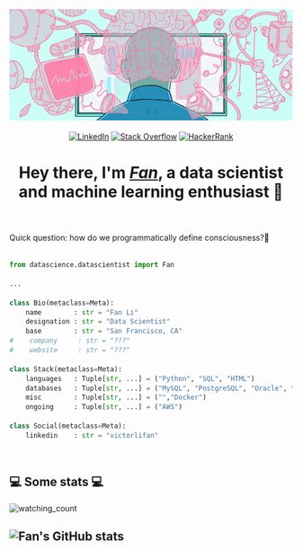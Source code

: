 <img src="https://raw.githubusercontent.com/victorlifan/victorlifan/main/img/1590774165475.gif"/>
</br></br>
<div align=center>
        <a href="https://www.linkedin.com/in/victorlifan"><img src="https://img.shields.io/badge/Linkedin-0077b5?style=flat&logo=linkedin" alt="LinkedIn" /></a>
        <a href="https://stackoverflow.com/users/12920872/victorlifan"><img src="https://img.shields.io/badge/Stack Overflow-f48024?style=flat&logo=stackoverflow&logoColor=white" alt="Stack Overflow" /></a>
        <a href="https://www.hackerrank.com/victorlifan?hr_r=1"><img src="https://img.shields.io/badge/HackerRank-%20-green" alt="HackerRank" /></a>
    </div>
<header>
<h1>Hey there, I'm <strong><em><a href="https://www.linkedin.com/in/victorlifan">Fan</a></em></strong>, a data scientist and machine learning enthusiast 🕺</h1>
</header>

Quick question: how do we programmatically define consciousness?🤯


```python

from datascience.datascientist import Fan

...

class Bio(metaclass=Meta):
    name        : str = "Fan Li"
    designation : str = "Data Scientist"
    base        : str = "San Francisco, CA"
#    company     : str = "???"
#    website     : str = "???"

class Stack(metaclass=Meta):
    languages   : Tuple[str, ...] = ("Python", "SQL", "HTML")
    databases   : Tuple[str, ...] = ("MySQL", "PostgreSQL", "Oracle", "MongoDB")
    misc        : Tuple[str, ...] = ("","Docker")
    ongoing     : Tuple[str, ...] = ("AWS")

class Social(metaclass=Meta):
    linkedin    : str = "victorlifan"
```
</br>
<h2>💻 Some stats 💻</h2>
<img src="https://komarev.com/ghpvc/?username=victorlifan&color=brightgreen" alt="watching_count" />

![Fan's GitHub stats](https://github-readme-stats.vercel.app/api?username=Victorlifan&show_icons=true&theme=cobalt)
---
